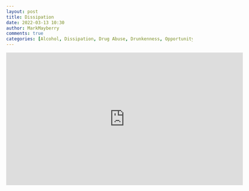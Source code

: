 ```yaml
---
layout: post
title: Dissipation
date: 2022-03-13 10:30
author: MarkMayberry
comments: true
categories: [Alcohol, Dissipation, Drug Abuse, Drunkenness, Opportunity, Sermon, Sexual Immorality, Sin, Time, Wastefulness]
---
```

<p><iframe src="https://player.vimeo.com/video/689528757?h=7bf6ada07d&amp;title=0&amp;byline=0" width="640" height="360" frameborder="0" allowfullscreen=""></iframe></p>
